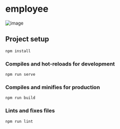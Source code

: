 # employee
![image](https://user-images.githubusercontent.com/64220153/230735868-cf52fab3-f4db-47ba-a20e-15087c4ba4b1.png)


## Project setup
```
npm install
```

### Compiles and hot-reloads for development
```
npm run serve
```

### Compiles and minifies for production
```
npm run build
```

### Lints and fixes files
```
npm run lint
```

